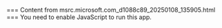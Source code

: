 === Content from msrc.microsoft.com_d1088c89_20250108_135905.html ===
You need to enable JavaScript to run this app.
